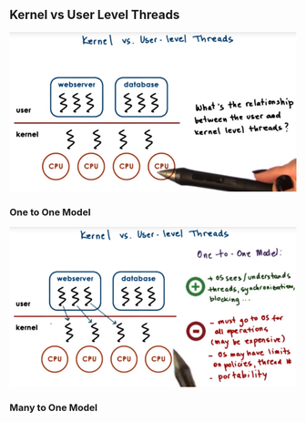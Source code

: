 ## Kernel vs User Level Threads

![](/assets/kernel_vs_user_lvl_threads.png)

### One to One Model

![](/assets/one_to_one_model.png)

### Many to One Model




